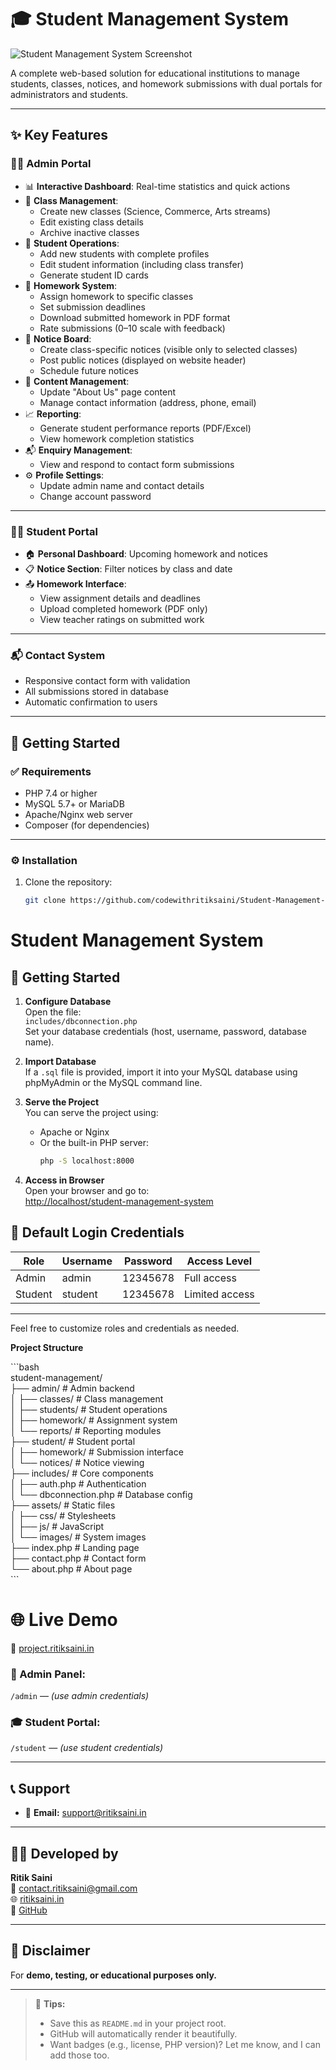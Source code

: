 # 🎓 Student Management System

![Student Management System Screenshot](https://project.ritiksaini.in/assets/images/screenshot.png)

A complete web-based solution for educational institutions to manage students, classes, notices, and homework submissions with dual portals for administrators and students.

---

## ✨ Key Features

### 👨‍💻 Admin Portal
- 📊 **Interactive Dashboard**: Real-time statistics and quick actions
- 🏫 **Class Management**:
  - Create new classes (Science, Commerce, Arts streams)
  - Edit existing class details
  - Archive inactive classes
- 👥 **Student Operations**:
  - Add new students with complete profiles
  - Edit student information (including class transfer)
  - Generate student ID cards
- 📝 **Homework System**:
  - Assign homework to specific classes
  - Set submission deadlines
  - Download submitted homework in PDF format
  - Rate submissions (0–10 scale with feedback)
- 📢 **Notice Board**:
  - Create class-specific notices (visible only to selected classes)
  - Post public notices (displayed on website header)
  - Schedule future notices
- 📃 **Content Management**:
  - Update "About Us" page content
  - Manage contact information (address, phone, email)
- 📈 **Reporting**:
  - Generate student performance reports (PDF/Excel)
  - View homework completion statistics
- 📬 **Enquiry Management**:
  - View and respond to contact form submissions
- ⚙️ **Profile Settings**:
  - Update admin name and contact details
  - Change account password

---

### 👨‍🎓 Student Portal
- 🏠 **Personal Dashboard**: Upcoming homework and notices
- 📋 **Notice Section**: Filter notices by class and date
- 📤 **Homework Interface**:
  - View assignment details and deadlines
  - Upload completed homework (PDF only)
  - View teacher ratings on submitted work

---

### 📬 Contact System
- Responsive contact form with validation
- All submissions stored in database
- Automatic confirmation to users

---

## 🚀 Getting Started

### ✅ Requirements
- PHP 7.4 or higher
- MySQL 5.7+ or MariaDB
- Apache/Nginx web server
- Composer (for dependencies)

---

### ⚙️ Installation
1. Clone the repository:
   ```bash
   git clone https://github.com/codewithritiksaini/Student-Management-System.git
   ```
   
# Student Management System

## 🚀 Getting Started

1. **Configure Database**  
   Open the file:  
   `includes/dbconnection.php`  
   Set your database credentials (host, username, password, database name).

2. **Import Database**  
   If a `.sql` file is provided, import it into your MySQL database using phpMyAdmin or the MySQL command line.

3. **Serve the Project**  
   You can serve the project using:
   - Apache or Nginx  
   - Or the built-in PHP server:
     ```bash
     php -S localhost:8000
     ```

4. **Access in Browser**  
   Open your browser and go to:  
   [http://localhost/student-management-system](http://localhost/student-management-system)

## 🔐 Default Login Credentials

| Role    | Username | Password | Access Level     |
|---------|----------|----------|------------------|
| Admin   | admin    | 12345678 | Full access      |
| Student | student  | 12345678 | Limited access   |

---

Feel free to customize roles and credentials as needed.

**Project Structure**

\`\`\`bash  
student-management/  
├── admin/               # Admin backend  
│   ├── classes/         # Class management  
│   ├── students/        # Student operations  
│   ├── homework/        # Assignment system  
│   └── reports/         # Reporting modules  
├── student/             # Student portal  
│   ├── homework/        # Submission interface  
│   └── notices/         # Notice viewing  
├── includes/            # Core components  
│   ├── auth.php         # Authentication  
│   └── dbconnection.php # Database config  
├── assets/              # Static files  
│   ├── css/             # Stylesheets  
│   ├── js/              # JavaScript  
│   └── images/          # System images  
├── index.php            # Landing page  
├── contact.php          # Contact form  
└── about.php            # About page  
\`\`\`

# 🌐 Live Demo

🔗 [project.ritiksaini.in](https://project.ritiksaini.in)

### 🔐 Admin Panel:
`/admin` — *(use admin credentials)*

### 🎓 Student Portal:
`/student` — *(use student credentials)*

---

## 📞 Support

- 📧 **Email:** [support@ritiksaini.in](mailto:info@ritiksaini.in)

---

## 👨‍💻 Developed by

**Ritik Saini**  
📧 [contact.ritiksaini@gmail.com](mailto:contact.ritiksaini@gmail.com)  
🌐 [ritiksaini.in](https://ritiksaini.in)  
🔗 [GitHub](https://github.com/codewithritiksaini) <!-- Replace with actual GitHub profile link if different -->

---

## 📌 Disclaimer

For **demo, testing, or educational purposes only.**

---

> 📝 **Tips:**
> - Save this as `README.md` in your project root.
> - GitHub will automatically render it beautifully.
> - Want badges (e.g., license, PHP version)? Let me know, and I can add those too.

